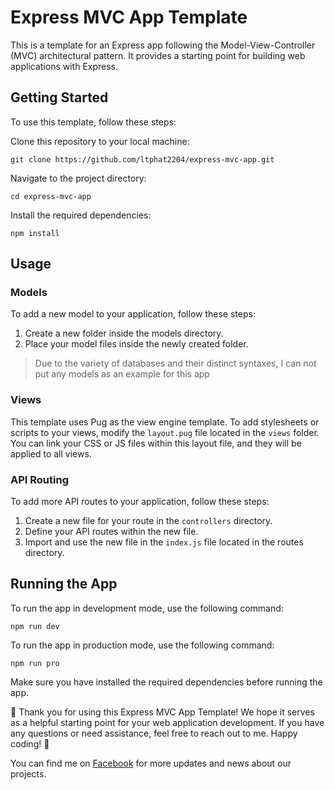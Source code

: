 # Express MVC App Template
This is a template for an Express app following the Model-View-Controller (MVC) architectural pattern. It provides a starting point for building web applications with Express.

## Getting Started
To use this template, follow these steps:

Clone this repository to your local machine:

    git clone https://github.com/ltphat2204/express-mvc-app.git

Navigate to the project directory:

    cd express-mvc-app

Install the required dependencies:

    npm install

## Usage
### Models
To add a new model to your application, follow these steps:

1. Create a new folder inside the models directory.
2. Place your model files inside the newly created folder.
> Due to the variety of databases and their distinct syntaxes, I can not put any models as an example for this app

### Views
This template uses Pug as the view engine template. To add stylesheets or scripts to your views, modify the `layout.pug` file located in the `views` folder. You can link your CSS or JS files within this layout file, and they will be applied to all views.

### API Routing
To add more API routes to your application, follow these steps:

1. Create a new file for your route in the `controllers` directory.
2. Define your API routes within the new file.
3. Import and use the new file in the `index.js` file located in the routes directory.

## Running the App
To run the app in development mode, use the following command:

    npm run dev

To run the app in production mode, use the following command:

    npm run pro

Make sure you have installed the required dependencies before running the app.

🎉 Thank you for using this Express MVC App Template! We hope it serves as a helpful starting point for your web application development. If you have any questions or need assistance, feel free to reach out to me. Happy coding! 🚀

You can find me on [Facebook](https://www.facebook.com/ltp.2204) for more updates and news about our projects.
